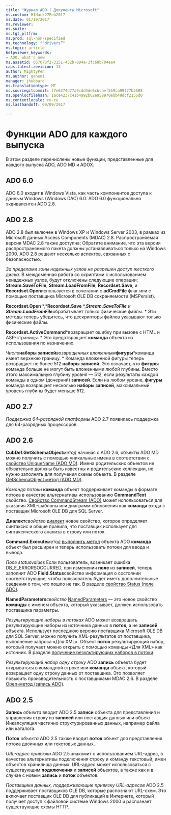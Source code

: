 ```yaml
---
title: "Журнал ADO | Документы Microsoft"
ms.custom: H1Hack27Feb2017
ms.date: 01/19/2017
ms.reviewer: 
ms.suite: 
ms.tgt_pltfrm: 
ms.prod: sql-non-specified
ms.technology: "“drivers”"
ms.topic: article
helpviewer_keywords:
- ADO, what's new
ms.assetid: 667673f2-3151-432b-894a-3fc60b704ea4
caps.latest.revision: 13
author: MightyPen
ms.author: genemi
manager: jhubbard
ms.translationtype: MT
ms.sourcegitcommit: f7e6274d77a9cdd4de6cbcaef559ca99f77b3608
ms.openlocfilehash: 1ace4237c41b4a92b62e958970ebb49dcf2156d0
ms.contentlocale: ru-ru
ms.lasthandoff: 09/09/2017

---
```

# <a name="ado-features-for-each-release"></a>Функции ADO для каждого выпуска
В этом разделе перечислены новые функции, представленные для каждого выпуска ADO, ADO MD и ADOX.

## <a name="ado-60"></a>ADO 6.0
 ADO 6.0 входит в Windows Vista, как часть компонентов доступа к данным Windows (Windows DAC) 6.0. ADO 6.0 функционально эквивалентен ADO 2.8.

## <a name="ado-28"></a>ADO 2.8
 ADO 2.8 был включен в Windows XP и Windows Server 2003, в рамках из Microsoft данных Access Components (MDAC) 2.8. Распространяемая версия MDAC 2.8 также доступна; Обратите внимание, что эта версия распространяемого пакета должны устанавливаться только на Windows 2000. ADO 2.8 решают несколько аспектов, связанных с безопасностью.

 *За пределами зоны надежных узлов не разрешен доступ жесткого диска.*
В междоменная работа со скриптами с использованием ненадежных узлов, будут отключены следующие операции: **Stream.SaveToFile**, **Stream.LoadFromFile**, **Recordset.Save**, и **Recordset.Open**используется в сочетании с **adCmdFile** флаг или с помощью поставщика Microsoft OLE DB сохраняемости (MSPersist).

 **Recordset.Open** *,***Recordset.Save** *,***Stream.SaveToFile** *и* **Stream.LoadFromFile***обрабатывает только физические файлы.        *
Эти методы теперь убедитесь, что дескрипторы файлов указывают только физические файлы.

 **Recordset.ActiveCommand***возвращает ошибку при вызове с HTML и ASP-страницы.  *
Это предотвращает **команда** объекта из использования по назначению.

 *Число***наборы записей***возвращенных вложенным***фигуры***команда имеет верхнюю границу.        *
Команда вложенной фигуры теперь возвращает не более 512 **наборы записей**. Это означает, что **фигуры** команда больше не могут быть вложенными любой глубины. Вместо этого максимальную глубину уровня — 512, если результаты каждой команды в одном (дочерний) **записей**. Если на любом уровне, **фигуры** команда возвращает несколько **наборы записей**, максимальный уровень глубины будет меньше 512.

## <a name="ado-27"></a>ADO 2.7
 *Поддержка 64-разрядной платформы* ADO 2.7 появилась поддержка для 64-разрядных процессоров.

## <a name="ado-26"></a>ADO 2.6
 **CubDef.GetSchemaObject***метод* начиная с ADO 2.6, объекты ADO MD можно получить с помощью уникальные имена в соответствии с [свойство UniqueName (ADO MD)](../../ado/reference/ado-md-api/uniquename-property-ado-md.md).   Имена родительских объектов не обязательно должны быть известны и родительские коллекции, не нужно заполнять для получения схемы объекта. В разделе [GetSchemaObject метод (ADO MD)](../../ado/reference/ado-md-api/getschemaobject-method-ado-md.md).

 *Команда потоки* **команда** объект поддерживает команды в формате потока в качестве альтернативы использованию **CommandText** свойство. [Свойство CommandStream (ADO)](../../ado/reference/ado-api/commandstream-property-ado.md) может использоваться для указания XML-шаблоны или диаграмм обновления как **команда** входа с поставщик Microsoft OLE DB для SQL Server.

 **Диалект***свойство* [диалект](../../ado/reference/ado-api/dialect-property.md) новое свойство, которое определяет синтаксис и общие правила, что поставщик использует для синтаксического анализа в строку или поток.  

 **Command.Execute***метод* [выполнить метод](../../ado/reference/ado-api/execute-method-ado-command.md) объекта ADO **команда** объект был расширен и теперь использовать потоки для ввода и вывода.  

 *Поле statusvalues* Если пользователь, возникает ошибка DB_E_ERRORSOCCURRED, при изменении **поле** из **записей**, теперь заполнит ADO **Field.Status**свойство информация о состоянии соответствующие, чтобы пользователь будет иметь дополнительные сведения о том, что пошло не так. В разделе [свойство Status (поле ADO)](../../ado/reference/ado-api/status-property-ado-field.md).

 **NamedParameters***свойство* [NamedParameters](../../ado/reference/ado-api/namedparameters-property-ado.md) — это новое свойство **команды** с именем объекта, который указывает, должен использовать поставщика параметры.  

 *Результирующие наборы в потоках* ADO может возвращать результирующие наборы из источника данных в **поток**, а не **записей** объекта. Использует последнюю версию поставщика Microsoft OLE DB для SQL Server, можно получить XML-результатов от поставщика, выполнение запроса «Для XML». Объект **поток** результирующий набор, который получает можно открыть с помощью команды «Для XML» как источник. В разделе [получение результирующих наборов в потоки](../../ado/guide/data/retrieving-resultsets-into-streams.md).

 *Результирующий набор одну строку* ADO **запись** объекта будет открываться в командной строке или **команда** объект, который возвращает одну строку данных от поставщика. Это позволяет повысить производительность с поставщиками MDAC 2.6. В разделе [Open-метод (запись ADO)](../../ado/reference/ado-api/open-method-ado-record.md).

## <a name="ado-25"></a>ADO 2.5
 **Запись** *объекта* вводит ADO 2.5 **записи** объекта для представления и управления строку из **записей** или поставщик данных или объект Инкапсуляция частично структурированных данных, например файла или каталога.

 **Поток** *объекта* ADO 2.5 также вводит **поток** объект для представления потока двоичных или текстовых данных.

 *URL-адрес привязки* ADO 2.5 знакомит с использованием URL-адрес, в качестве альтернативы подключения строку и команду текстовый, имен объектов хранилища данных. URL-адрес может использоваться с существующим **подключения** и **записей** объектов, а также как и в случае с новым **запись** и **поток** объектов.

 *Поставщики данных, поддерживающие привязку URL-адресов* ADO 2.5 поддерживает поставщиков OLE DB, которые распознают URL-схем. Это включает поставщик OLE DB для публикаций в Интернете, который получает доступ к файловой системе Windows 2000 и распознает существующие схемы HTTP.

